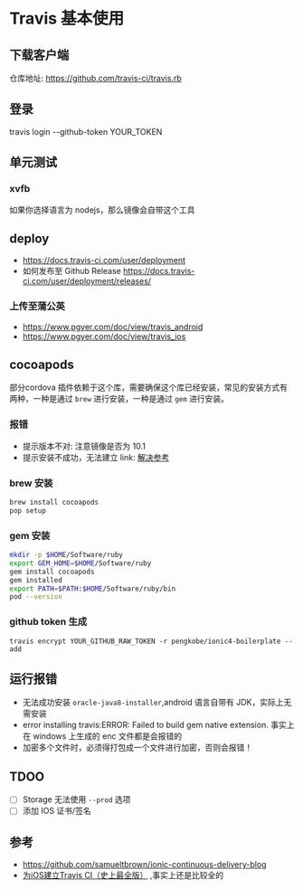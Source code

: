 # Travis 基本使用

## 下载客户端

仓库地址: https://github.com/travis-ci/travis.rb

## 登录

travis login --github-token YOUR_TOKEN

## 单元测试

### xvfb

如果你选择语言为 nodejs，那么镜像会自带这个工具

## deploy

- https://docs.travis-ci.com/user/deployment
- 如何发布至 Github Release https://docs.travis-ci.com/user/deployment/releases/

### 上传至蒲公英

- https://www.pgyer.com/doc/view/travis_android
- https://www.pgyer.com/doc/view/travis_ios

## cocoapods

部分cordova 插件依赖于这个库，需要确保这个库已经安装，常见的安装方式有两种，一种是通过 `brew` 进行安装，一种是通过 `gem` 进行安装。

### 报错

- 提示版本不对: 注意镜像是否为 10.1
- 提示安装不成功，无法建立 link: [解决参考](https://stackoverflow.com/questions/37904588/cocoapods-not-installing/48335801#48335801)

### brew 安装

```bash
brew install cocoapods
pop setup
```

### gem 安装

```bash
mkdir -p $HOME/Software/ruby
export GEM_HOME=$HOME/Software/ruby
gem install cocoapods
gem installed
export PATH=$PATH:$HOME/Software/ruby/bin
pod --version
```

### github token 生成

`travis encrypt YOUR_GITHUB_RAW_TOKEN -r pengkobe/ionic4-boilerplate --add`

## 运行报错

- 无法成功安装 `oracle-java8-installer`,android 语言自带有 JDK，实际上无需安装
- error installing travis:ERROR: Failed to build gem native extension. 事实上在 windows 上生成的 enc 文件都是会报错的
- 加密多个文件时，必须得打包成一个文件进行加密，否则会报错！

## TDOO

- [ ] Storage 无法使用 `--prod` 选项
- [ ] 添加 IOS 证书/签名

## 参考

* https://github.com/samueltbrown/ionic-continuous-delivery-blog
* [为iOS建立Travis CI（史上最全版）](https://blog.csdn.net/qq_30817073/article/details/51719473) ,事实上还是比较全的